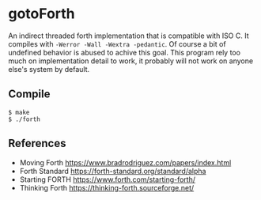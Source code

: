 # gotoForth
An indirect threaded forth implementation that is compatible with ISO C.
It compiles with `-Werror -Wall -Wextra -pedantic`.
Of course a bit of undefined behavior is abused to achive this goal.
This program rely too much on implementation detail to work,
it probably will not work on anyone else's system by default.



## Compile
```console
$ make
$ ./forth
```

## References

- Moving Forth https://www.bradrodriguez.com/papers/index.html
- Forth Standard https://forth-standard.org/standard/alpha
- Starting FORTH https://www.forth.com/starting-forth/
- Thinking Forth https://thinking-forth.sourceforge.net/